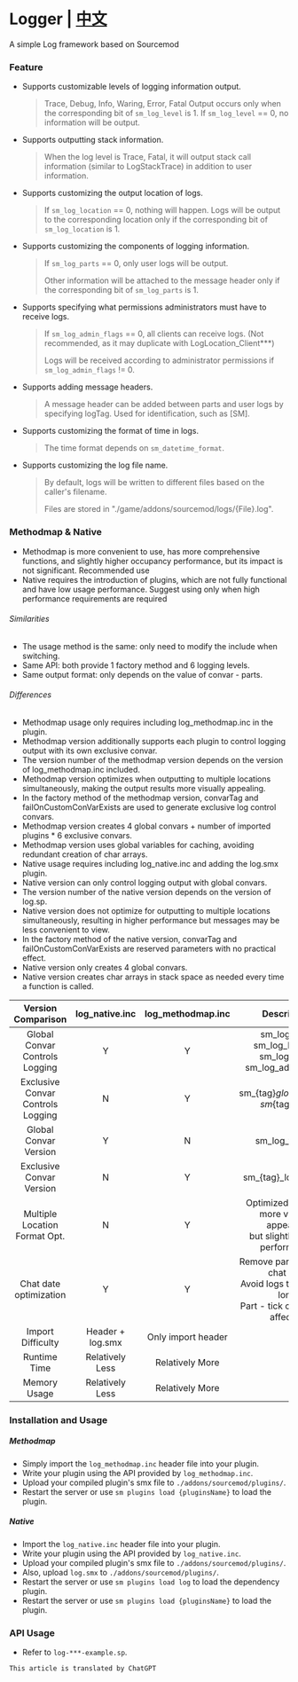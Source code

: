 # Logger | [中文](./README-CHI.md)

  A simple Log framework based on Sourcemod

  ### Feature

  - Supports customizable levels of logging information output.

    > Trace, Debug, Info, Waring, Error, Fatal Output occurs only when the corresponding bit of `sm_log_level` is 1. If `sm_log_level` == 0, no information will be output.

  - Supports outputting stack information.

    > When the log level is Trace, Fatal, it will output stack call information (similar to LogStackTrace) in addition to user information.

  - Supports customizing the output location of logs.

    > If `sm_log_location` == 0, nothing will happen. Logs will be output to the corresponding location only if the corresponding bit of `sm_log_location` is 1.

  - Supports customizing the components of logging information.

    > If `sm_log_parts` == 0, only user logs will be output.
    >
    > Other information will be attached to the message header only if the corresponding bit of `sm_log_parts` is 1.

  - Supports specifying what permissions administrators must have to receive logs.

    > If `sm_log_admin_flags` == 0, all clients can receive logs. (Not recommended, as it may duplicate with LogLocation_Client***)
    >
    > Logs will be received according to administrator permissions if `sm_log_admin_flags` != 0.

  - Supports adding message headers.

    > A message header can be added between parts and user logs by specifying logTag. Used for identification, such as [SM].

  - Supports customizing the format of time in logs.

    > The time format depends on `sm_datetime_format`.

  - Supports customizing the log file name.

    > By default, logs will be written to different files based on the caller's filename.
    >
    > Files are stored in "./game/addons/sourcemod/logs/{File}.log".

  ### Methodmap & Native

  - Methodmap is more convenient to use, has more comprehensive functions, and slightly higher occupancy performance, but its impact is not significant. Recommended use
  - Native requires the introduction of plugins, which are not fully functional and have low usage performance. Suggest using only when high performance requirements are required

  ###### Similarities

  - The usage method is the same: only need to modify the include when switching.
  - Same API: both provide 1 factory method and 6 logging levels.
  - Same output format: only depends on the value of convar - parts.

  ###### Differences

  - Methodmap usage only requires including log_methodmap.inc in the plugin.
  - Methodmap version additionally supports each plugin to control logging output with its own exclusive convar.
  - The version number of the methodmap version depends on the version of log_methodmap.inc included.
  - Methodmap version optimizes when outputting to multiple locations simultaneously, making the output results more visually appealing.
  - In the factory method of the methodmap version, convarTag and failOnCustomConVarExists are used to generate exclusive log control convars.
  - Methodmap version creates 4 global convars + number of imported plugins * 6 exclusive convars.
  - Methodmap version uses global variables for caching, avoiding redundant creation of char arrays.
  - Native usage requires including log_native.inc and adding the log.smx plugin.
  - Native version can only control logging output with global convars.
  - The version number of the native version depends on the version of log.sp.
  - Native version does not optimize for outputting to multiple locations simultaneously, resulting in higher performance but messages may be less convenient to view.
  - In the factory method of the native version, convarTag and failOnCustomConVarExists are reserved parameters with no practical effect.
  - Native version only creates 4 global convars.
  - Native version creates char arrays in stack space as needed every time a function is called.

  |        Version Comparison         |  log_native.inc  | log_methodmap.inc  |                         Description                          |
  | :-------------------------------: | :--------------: | :----------------: | :----------------------------------------------------------: |
  |  Global Convar Controls Logging   |        Y         |         Y          | sm_log_level<br>sm_log_location<br>sm_log_parts<br>sm_log_admin_flags |
  | Exclusive Convar Controls Logging |        N         |         Y          |           sm_{tag}_global_contral<br>sm_{tag}_***            |
  |       Global Convar Version       |        Y         |         N          |                        sm_log_version                        |
  |     Exclusive Convar Version      |        N         |         Y          |                     sm_{tag}_log_version                     |
  |   Multiple Location Format Opt.   |        N         |         Y          | Optimized logs look more visually appealing<br>but slightly slower performance |
  |      Chat date optimization       |        Y         |         Y          | Remove part date from chat logs <br/>Avoid logs that are too long<br>Part - tick count is not affected |
  |         Import Difficulty         | Header + log.smx | Only import header |                                                              |
  |           Runtime Time            | Relatively Less  |  Relatively More   |                                                              |
  |           Memory Usage            | Relatively Less  |  Relatively More   |                                                              |

  ### Installation and Usage

  ##### Methodmap

  - Simply import the `log_methodmap.inc` header file into your plugin.
  - Write your plugin using the API provided by `log_methodmap.inc`.
  - Upload your compiled plugin's smx file to `./addons/sourcemod/plugins/`.
  - Restart the server or use `sm plugins load {pluginsName}` to load the plugin.

  ##### Native

  - Import the `log_native.inc` header file into your plugin.
  - Write your plugin using the API provided by `log_native.inc`.
  - Upload your compiled plugin's smx file to `./addons/sourcemod/plugins/`.
  - Also, upload `log.smx` to `./addons/sourcemod/plugins/`.
  - Restart the server or use `sm plugins load log` to load the dependency plugin.
  - Restart the server or use `sm plugins load {pluginsName}` to load the plugin.

  ### API Usage

  - Refer to `log-***-example.sp`.



`This article is translated by ChatGPT`
